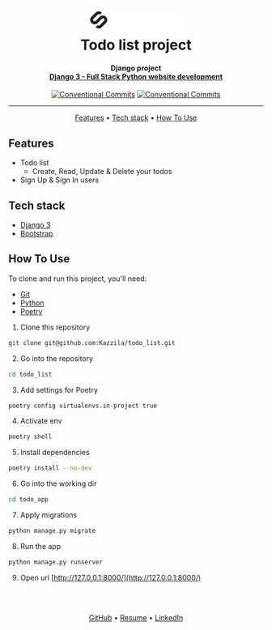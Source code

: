 <h1 align="center">
  <a href="https://stepik.org/course/101042/info">
    <img style="background-color: #1b1116" src="readme/stepik.svg"
    alt="Stepik" width="200">
  </a>
  <br>
  Todo list project 
  <br>
</h1>


<h4 align="center">
    Django project<br>
    <a href="https://stepik.org/course/101042/info" target="_blank">
      Django 3 - Full Stack Python website development
    </a>
</h4>

<div align="center">

[![Conventional Commits](https://img.shields.io/badge/Conventional%20Commits-1.0.0-%23FE5196?logo=conventionalcommits&logoColor=white)](https://conventionalcommits.org)
[![Conventional Commits](https://img.shields.io/badge/stepik-course-green)](https://stepik.org/course/101042/info)

</div>
<hr>

<p align="center">
  <a href="#features">Features</a> •
  <a href="#tech-stack">Tech stack</a> •
  <a href="#how-to-use">How To Use</a>
</p>


## Features
* Todo list
  - Create, Read, Update & Delete your todos
* Sign Up & Sign In users


## Tech stack
 - [Django 3](https://www.djangoproject.com/download/)
 - [Bootstrap](https://getbootstrap.com/docs/5.3/getting-started/introduction/)


## How To Use
To clone and run this project, you'll need:
- [Git](https://git-scm.com)
- [Python](https://www.python.org/downloads/)
- [Poetry](https://python-poetry.org/docs/#installation)

1. Clone this repository
```bash
git clone git@github.com:Kazzila/todo_list.git
```

2. Go into the repository
```bash
cd todo_list
```

3. Add settings for Poetry
```bash
poetry config virtualenvs.in-project true
```

4. Activate env
```bash
poetry shell
```

5. Install dependencies
```bash
poetry install --no-dev
```

6. Go into the working dir
```bash
cd todo_app
```

7. Apply migrations
```bash
python manage.py migrate
```

8. Run the app
```bash
python manage.py runserver
```

9. Open url [http://127.0.0.1:8000/](http://127.0.0.1:8000/)


<br>
<br>
<p align="center">
  <a href="https://github.com/Kazzila">GitHub</a> •
  <a href="https://kazzila.github.io/resume/">Resume</a> •
  <a href="https://www.linkedin.com/in/i-kazakov/">LinkedIn</a>
</p>
